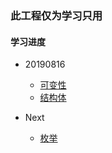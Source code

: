 ### 此工程仅为学习只用

#### 学习进度
+ 20190816
    - [可变性](./src/history)
    - [结构体](./src/01结构体)

+ Next 
    -  [枚举](https://kaisery.gitbooks.io/rust-book-chinese/content/content/Enums%20%E6%9E%9A%E4%B8%BE.html)
